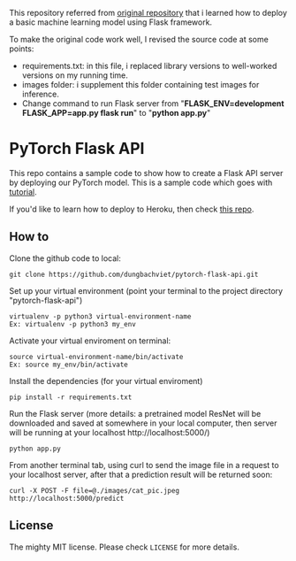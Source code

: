 This repository referred from [original repository](https://github.com/avinassh/pytorch-flask-api) that i learned how to deploy a basic machine learning model using Flask framework.

To make the original code work well, I revised the source code at some points:

- requirements.txt: in this file, i replaced library versions to well-worked versions on my running time.
- images folder: i supplement this folder containing test images for inference.
- Change command to run Flask server from "**FLASK_ENV=development FLASK_APP=app.py flask run**" to "**python app.py**"

# PyTorch Flask API

This repo contains a sample code to show how to create a Flask API server by deploying our PyTorch model. This is a sample code which goes with [tutorial](https://pytorch.org/tutorials/intermediate/flask_rest_api_tutorial.html).

If you'd like to learn how to deploy to Heroku, then check [this repo](https://github.com/avinassh/pytorch-flask-api-heroku).

## How to

Clone the github code to local:

    git clone https://github.com/dungbachviet/pytorch-flask-api.git

Set up your virtual environment (point your terminal to the project directory "pytorch-flask-api")

    virtualenv -p python3 virtual-environment-name
    Ex: virtualenv -p python3 my_env

Activate your virtual enviroment on terminal:

    source virtual-environment-name/bin/activate
    Ex: source my_env/bin/activate

Install the dependencies (for your virtual enviroment)

    pip install -r requirements.txt

Run the Flask server (more details: a pretrained model ResNet will be downloaded and saved at somewhere in your local computer, then server will be running at your localhost http://localhost:5000/)

    python app.py

From another terminal tab, using curl to send the image file in a request to your localhost server, after that a prediction result will be returned soon:

    curl -X POST -F file=@./images/cat_pic.jpeg http://localhost:5000/predict

## License

The mighty MIT license. Please check `LICENSE` for more details.
